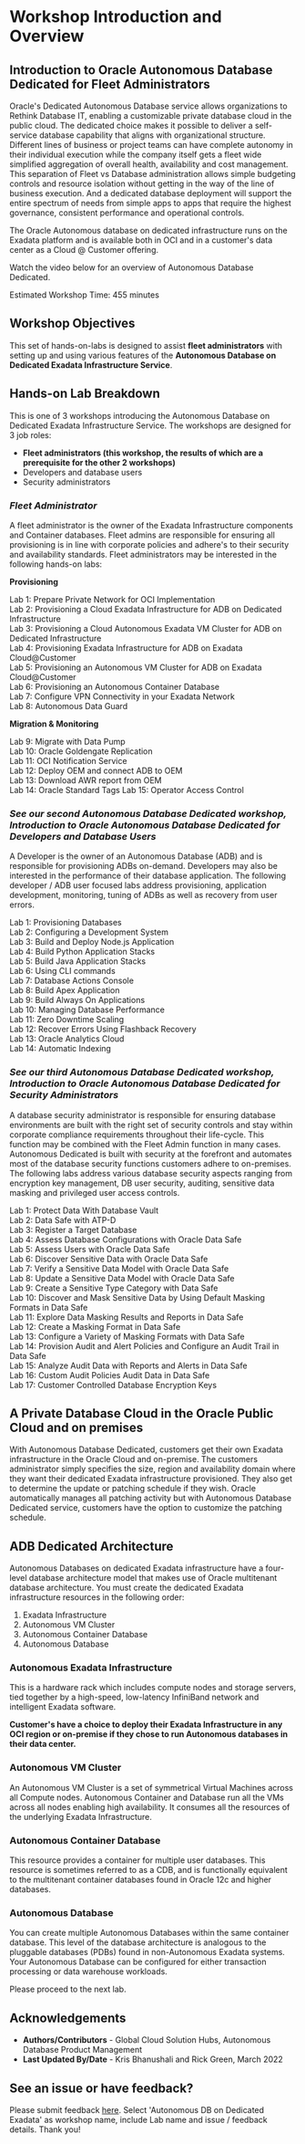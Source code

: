 # Workshop Introduction and Overview

## Introduction to Oracle Autonomous Database Dedicated for Fleet Administrators
Oracle's Dedicated Autonomous Database service allows organizations to Rethink Database IT, enabling a customizable private database cloud in the public cloud. The dedicated choice makes it possible to deliver a self-service database capability that aligns with organizational structure. Different lines of business or project teams can have complete autonomy in their individual execution while the company itself gets a fleet wide simplified aggregation of overall health, availability and cost management. This separation of Fleet vs Database administration allows simple budgeting controls and resource isolation without getting in the way of the line of business execution. And a dedicated database deployment will support the entire spectrum of needs from simple apps to apps that require the highest governance, consistent performance and operational controls.

The Oracle Autonomous database on dedicated infrastructure runs on the Exadata platform and is available both in OCI and in a customer's data center as a Cloud @ Customer offering.

Watch the video below for an overview of Autonomous Database Dedicated.

[](youtube:fOKSNzDz1pk)

Estimated Workshop Time: 455 minutes

## Workshop Objectives
This set of hands-on-labs is designed to assist **fleet administrators** with setting up and using various features of the **Autonomous Database on Dedicated Exadata Infrastructure Service**.


## Hands-on Lab Breakdown
This is one of 3 workshops introducing the Autonomous Database on Dedicated Exadata Infrastructure Service. The workshops are designed for 3 job roles:
- **Fleet administrators (this workshop, the results of which are a prerequisite for the other 2 workshops)**
- Developers and database users
- Security administrators

### *Fleet Administrator*
A fleet administrator is the owner of the Exadata Infrastructure components and Container databases. Fleet admins are responsible for ensuring all provisioning is in line with corporate policies and adhere's to their security and availability standards. Fleet administrators may be interested in the following hands-on labs:

**Provisioning**

Lab 1: Prepare Private Network for OCI Implementation  
Lab 2: Provisioning a Cloud Exadata Infrastructure for ADB on Dedicated Infrastructure  
Lab 3: Provisioning a Cloud Autonomous Exadata VM Cluster for ADB on Dedicated Infrastructure  
Lab 4: Provisioning Exadata Infrastructure for ADB on Exadata Cloud@Customer  
Lab 5: Provisioning an Autonomous VM Cluster for ADB on Exadata Cloud@Customer  
Lab 6: Provisioning an Autonomous Container Database  
Lab 7: Configure VPN Connectivity in your Exadata Network  
Lab 8: Autonomous Data Guard  

**Migration & Monitoring**

Lab 9: Migrate with Data Pump   
Lab 10: Oracle Goldengate Replication   
Lab 11: OCI Notification Service    
Lab 12: Deploy OEM and connect ADB to OEM   
Lab 13: Download AWR report from OEM    
Lab 14: Oracle Standard Tags
Lab 15: Operator Access Control

### *See our second Autonomous Database Dedicated workshop, Introduction to Oracle Autonomous Database Dedicated for Developers and Database Users*
A Developer is the owner of an Autonomous Database (ADB) and is responsible for provisioning ADBs on-demand. Developers may also be interested in the performance of their database application. The following developer / ADB user focused labs address provisioning, application development, monitoring, tuning of ADBs as well as recovery from user errors.

Lab 1: Provisioning Databases  
Lab 2: Configuring a Development System  
Lab 3: Build and Deploy Node.js Application  
Lab 4: Build Python Application Stacks  
Lab 5: Build Java Application Stacks  
Lab 6: Using CLI commands  
Lab 7: Database Actions Console  
Lab 8: Build Apex Application  
Lab 9: Build Always On Applications  
Lab 10: Managing Database Performance  
Lab 11: Zero Downtime Scaling  
Lab 12: Recover Errors Using Flashback Recovery  
Lab 13: Oracle Analytics Cloud  
Lab 14: Automatic Indexing  

### *See our third Autonomous Database Dedicated workshop, Introduction to Oracle Autonomous Database Dedicated for Security Administrators*
A database security administrator is responsible for ensuring database environments are built with the right set of security controls and stay within corporate compliance requirements throughout their life-cycle. This function may be combined with the Fleet Admin function in many cases. Autonomous Dedicated is built with security at the forefront and automates most of the database security functions customers adhere to on-premises. The following labs address various database security aspects ranging from encryption key management, DB user security, auditing, sensitive data masking and privileged user access controls.

Lab 1: Protect Data With Database Vault  
Lab 2: Data Safe with ATP-D  
Lab 3: Register a Target Database  
Lab 4: Assess Database Configurations with Oracle Data Safe  
Lab 5: Assess Users with Oracle Data Safe  
Lab 6: Discover Sensitive Data with Oracle Data Safe  
Lab 7: Verify a Sensitive Data Model with Oracle Data Safe  
Lab 8: Update a Sensitive Data Model with Oracle Data Safe  
Lab 9: Create a Sensitive Type Category with Data Safe  
Lab 10: Discover and Mask Sensitive Data by Using Default Masking Formats in Data Safe  
Lab 11: Explore Data Masking Results and Reports in Data Safe  
Lab 12: Create a Masking Format in Data Safe  
Lab 13: Configure a Variety of Masking Formats with Data Safe  
Lab 14: Provision Audit and Alert Policies and Configure an Audit Trail in Data Safe  
Lab 15: Analyze Audit Data with Reports and Alerts in Data Safe  
Lab 16: Custom Audit Policies Audit Data in Data Safe  
Lab 17: Customer Controlled Database Encryption Keys  

## A Private Database Cloud in the Oracle Public Cloud and on premises
With Autonomous Database Dedicated, customers get their own Exadata infrastructure in the Oracle Cloud and on-premise. The customers administrator simply specifies the size, region and availability domain where they want their dedicated Exadata infrastructure provisioned.  They also get to determine the update or patching schedule if they wish. Oracle automatically manages all patching activity but with Autonomous Database Dedicated service, customers have the option to customize the patching schedule.

## ADB Dedicated Architecture
Autonomous Databases on dedicated Exadata infrastructure have a four-level database architecture model that makes use of Oracle multitenant database architecture.  You must create the dedicated Exadata infrastructure resources in the following order:

1. Exadata Infrastructure
2. Autonomous VM Cluster
3. Autonomous Container Database
4. Autonomous Database

### Autonomous Exadata Infrastructure
This is a hardware rack which includes compute nodes and storage servers, tied together by a high-speed, low-latency InfiniBand network and intelligent Exadata software.

**Customer's have a choice to deploy their Exadata Infrastructure in any OCI region or on-premise if they chose to run  Autonomous databases in their data center.**

### Autonomous VM Cluster
An Autonomous VM Cluster is a set of symmetrical Virtual Machines across all Compute nodes. Autonomous Container and Database run all the VMs across all nodes enabling high availability. It consumes all the resources of the underlying Exadata Infrastructure.

### Autonomous Container Database
This resource provides a container for multiple user databases. This resource is sometimes referred to as a CDB, and is functionally equivalent to the multitenant container databases found in Oracle 12c and higher databases.

### Autonomous Database
You can create multiple Autonomous Databases within the same container database. This level of the database architecture is analogous to the pluggable databases (PDBs) found in non-Autonomous Exadata systems. Your Autonomous Database can be configured for either transaction processing or data warehouse workloads.

Please proceed to the next lab.

## Acknowledgements
- **Authors/Contributors** - Global Cloud Solution Hubs, Autonomous Database Product Management
- **Last Updated By/Date** - Kris Bhanushali and Rick Green, March 2022

## See an issue or have feedback?  
Please submit feedback [here](https://apexapps.oracle.com/pls/apex/f?p=133:1:::::P1_FEEDBACK:1).   Select 'Autonomous DB on Dedicated Exadata' as workshop name, include Lab name and issue / feedback details. Thank you!
